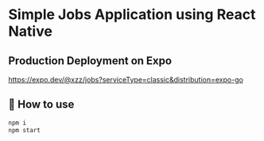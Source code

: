 # Simple Jobs Application using React Native

## Production Deployment on Expo

https://expo.dev/@xzz/jobs?serviceType=classic&distribution=expo-go

## 🚀 How to use

```sh
npm i
npm start
```
